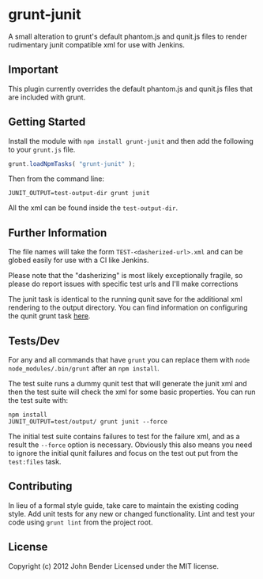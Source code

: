 # grunt-junit

A small alteration to grunt's default phantom.js and qunit.js files to render rudimentary junit compatible xml for use with Jenkins.

## Important

This plugin currently overrides the default phantom.js and qunit.js files that are included with grunt.

## Getting Started
Install the module with `npm install grunt-junit` and then add the following to your `grunt.js` file.

```javascript
grunt.loadNpmTasks( "grunt-junit" );
```

Then from the command line:

    JUNIT_OUTPUT=test-output-dir grunt junit

All the xml can be found inside the `test-output-dir`.

## Further Information

The file names will take the form `TEST-<dasherized-url>.xml` and can be globed easily for use with a CI like Jenkins.

Please note that the "dasherizing" is most likely exceptionally fragile, so please do report issues with specific test urls and I'll make corrections

The junit task is identical to the running qunit save for the additional xml rendering to the output directory. You can find information on configuring the qunit grunt task [here](https://github.com/cowboy/grunt/blob/master/docs/task_qunit.md).

## Tests/Dev

For any and all commands that have `grunt` you can replace them with `node node_modules/.bin/grunt` after an `npm install`.

The test suite runs a dummy qunit test that will generate the junit xml and then the test suite will check the xml for some basic properties. You can run the test suite with:

    npm install
    JUNIT_OUTPUT=test/output/ grunt junit --force

The initial test suite contains failures to test for the failure xml, and as a result the `--force` option is necessary. Obviously this also means you need to ignore the initial qunit failures and focus on the test out put from the `test:files` task.

## Contributing
In lieu of a formal style guide, take care to maintain the existing coding style. Add unit tests for any new or changed functionality. Lint and test your code using `grunt lint` from the project root.

## License
Copyright (c) 2012 John Bender
Licensed under the MIT license.
